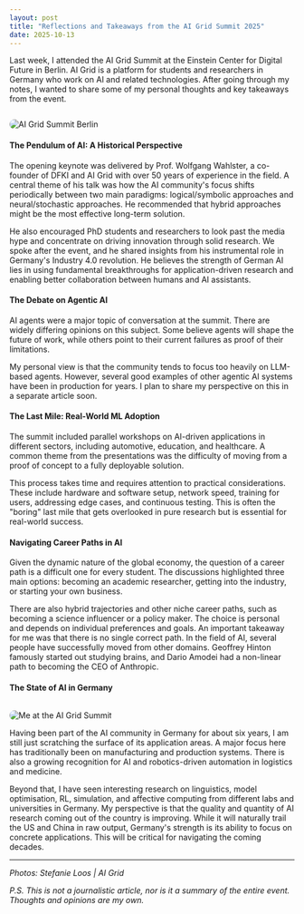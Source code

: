 ```yaml
---
layout: post
title: "Reflections and Takeaways from the AI Grid Summit 2025"
date: 2025-10-13
---
```


Last week, I attended the AI Grid Summit at the Einstein Center for Digital Future in Berlin. AI Grid is a platform for students and researchers in Germany who work on AI and related technologies. After going through my notes, I wanted to share some of my personal thoughts and key takeaways from the event.

<img src="{{ '/assets/StefanieLoos_SL20251008a0375.jpg' | relative_url }}" alt="AI Grid Summit Berlin" style="max-width:100%; border-radius:12px; margin-top:1em;">


#### The Pendulum of AI: A Historical Perspective

The opening keynote was delivered by Prof. Wolfgang Wahlster, a co-founder of DFKI and AI Grid with over 50 years of experience in the field. A central theme of his talk was how the AI community's focus shifts periodically between two main paradigms: logical/symbolic approaches and neural/stochastic approaches. He recommended that hybrid approaches might be the most effective long-term solution.

He also encouraged PhD students and researchers to look past the media hype and concentrate on driving innovation through solid research. We spoke after the event, and he shared insights from his instrumental role in Germany's Industry 4.0 revolution. He believes the strength of German AI lies in using fundamental breakthroughs for application-driven research and enabling better collaboration between humans and AI assistants.

#### The Debate on Agentic AI

AI agents were a major topic of conversation at the summit. There are widely differing opinions on this subject. Some believe agents will shape the future of work, while others point to their current failures as proof of their limitations.

My personal view is that the community tends to focus too heavily on LLM-based agents. However, several good examples of other agentic AI systems have been in production for years. I plan to share my perspective on this in a separate article soon.

#### The Last Mile: Real-World ML Adoption

The summit included parallel workshops on AI-driven applications in different sectors, including automotive, education, and healthcare. A common theme from the presentations was the difficulty of moving from a proof of concept to a fully deployable solution.

This process takes time and requires attention to practical considerations. These include hardware and software setup, network speed, training for users, addressing edge cases, and continuous testing. This is often the "boring" last mile that gets overlooked in pure research but is essential for real-world success.

#### Navigating Career Paths in AI

Given the dynamic nature of the global economy, the question of a career path is a difficult one for every student. The discussions highlighted three main options: becoming an academic researcher, getting into the industry, or starting your own business.

There are also hybrid trajectories and other niche career paths, such as becoming a science influencer or a policy maker. The choice is personal and depends on individual preferences and goals. An important takeaway for me was that there is no single correct path. In the field of AI, several people have successfully moved from other domains. Geoffrey Hinton famously started out studying brains, and Dario Amodei had a non-linear path to becoming the CEO of Anthropic.

#### The State of AI in Germany

<img src="{{ '/assets/StefanieLoos_SL20251008a3176.jpg' | relative_url }}" alt="Me at the AI Grid Summit" style="max-width:100%; border-radius:12px; margin-top:1em;">

Having been part of the AI community in Germany for about six years, I am still just scratching the surface of its application areas. A major focus here has traditionally been on manufacturing and production systems. There is also a growing recognition for AI and robotics-driven automation in logistics and medicine.

Beyond that, I have seen interesting research on linguistics, model optimisation, RL, simulation, and affective computing from different labs and universities in Germany. My perspective is that the quality and quantity of AI research coming out of the country is improving. While it will naturally trail the US and China in raw output, Germany's strength is its ability to focus on concrete applications. This will be critical for navigating the coming decades.

---
*Photos: Stefanie Loos | AI Grid*

*P.S. This is not a journalistic article, nor is it a summary of the entire event. Thoughts and opinions are my own.*
